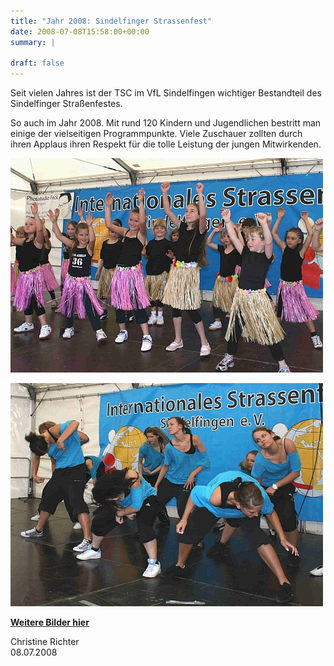 ```yaml
---
title: "Jahr 2008: Sindelfinger Strassenfest"
date: 2008-07-08T15:58:00+00:00
summary: |
    
draft: false
---
```


Seit vielen Jahres ist der TSC im VfL Sindelfingen wichtiger Bestandteil des Sindelfinger Straßenfestes.

So auch im Jahr 2008. Mit rund 120 Kindern und Jugendlichen bestritt man einige der vielseitigen Programmpunkte. Viele Zuschauer zollten durch ihren Applaus ihren Respekt für die tolle Leistung der jungen Mitwirkenden.

![Strassenfest](080708_Str-Fest01.jpg)

![Strassenfest](080708_Str-Fest02.jpg)

[**Weitere Bilder hier**](strassenfest-2008.html)

Christine Richter  
08.07.2008


